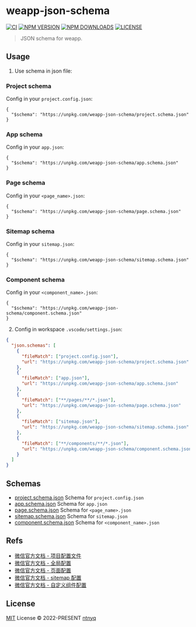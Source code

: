 # weapp-json-schema

[![CI](https://github.com/ntnyq/weapp-json-schema/workflows/CI/badge.svg)](https://github.com/ntnyq/weapp-json-schema/actions)
[![NPM VERSION](https://img.shields.io/npm/v/weapp-json-schema.svg)](https://www.npmjs.com/package/weapp-json-schema)
[![NPM DOWNLOADS](https://img.shields.io/npm/dy/weapp-json-schema.svg)](https://www.npmjs.com/package/weapp-json-schema)
[![LICENSE](https://img.shields.io/github/license/ntnyq/weapp-json-schema.svg)](https://github.com/ntnyq/weapp-json-schema/blob/main/LICENSE)

> JSON schema for weapp.

## Usage

1. Use schema in json file:

### Project schema

Config in your `project.config.json`:

```jsonc
{
  "$schema": "https://unpkg.com/weapp-json-schema/project.schema.json"
}
```

### App schema

Config in your `app.json`:

```jsonc
{
  "$schema": "https://unpkg.com/weapp-json-schema/app.schema.json"
}
```

### Page schema

Config in your `<page_name>.json`:

```jsonc
{
  "$schema": "https://unpkg.com/weapp-json-schema/page.schema.json"
}
```

### Sitemap schema

Config in your `sitemap.json`:

```jsonc
{
  "$schema": "https://unpkg.com/weapp-json-schema/sitemap.schema.json"
}
```

### Component schema

Config in your `<component_name>.json`:

```jsonc
{
  "$schema": "https://unpkg.com/weapp-json-schema/component.schema.json"
}
```

2. Config in workspace `.vscode/settings.json`:

```json
{
  "json.schemas": [
    {
      "fileMatch": ["project.config.json"],
      "url": "https://unpkg.com/weapp-json-schema/project.schema.json"
    },
    {
      "fileMatch": ["app.json"],
      "url": "https://unpkg.com/weapp-json-schema/app.schema.json"
    },
    {
      "fileMatch": ["**/pages/**/*.json"],
      "url": "https://unpkg.com/weapp-json-schema/page.schema.json"
    },
    {
      "fileMatch": ["sitemap.json"],
      "url": "https://unpkg.com/weapp-json-schema/sitemap.schema.json"
    },
    {
      "fileMatch": ["**/components/**/*.json"],
      "url": "https://unpkg.com/weapp-json-schema/component.schema.json"
    }
  ]
}
```

## Schemas

- [project.schema.json](./project.schema.json) Schema for `project.config.json`
- [app.schema.json](./app.schema.json) Schema for `app.json`
- [page.schema.json](./page.schema.json) Schema for `<page_name>.json`
- [sitemap.schema.json](./sitemap.schema.json) Schema for `sitemap.json`
- [component.schema.json](./component.schema.json) Schema for `<component_name>.json`

## Refs

- [微信官方文档 - 项目配置文件](https://developers.weixin.qq.com/miniprogram/dev/devtools/projectconfig.html)
- [微信官方文档 - 全局配置](https://developers.weixin.qq.com/miniprogram/dev/reference/configuration/app.html)
- [微信官方文档 - 页面配置](https://developers.weixin.qq.com/miniprogram/dev/reference/configuration/page.html)
- [微信官方文档 - sitemap 配置](https://developers.weixin.qq.com/miniprogram/dev/reference/configuration/sitemap.html)
- [微信官方文档 - 自定义组件配置](https://developers.weixin.qq.com/miniprogram/dev/framework/custom-component)

## License

[MIT](./LICENSE) License © 2022-PRESENT [ntnyq](https://github.com/ntnyq)
